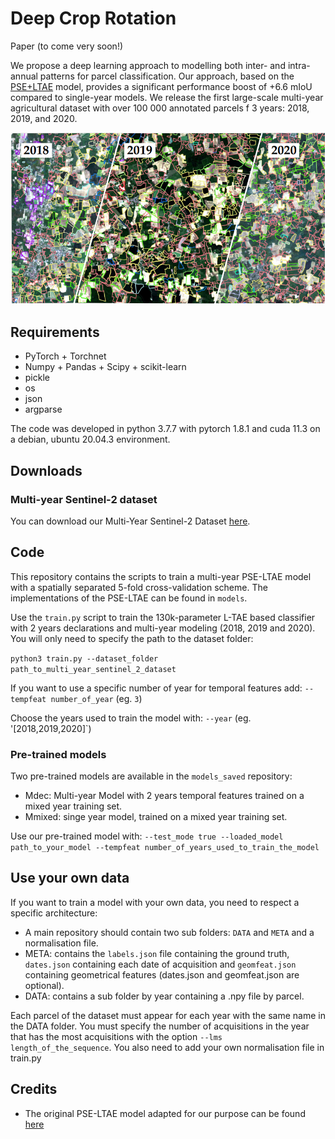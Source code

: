 # Deep Crop Rotation

Paper (to come very soon!)

We propose a deep learning approach to modelling both inter- and intra-annual patterns for parcel classification. Our approach, based on the [PSE+LTAE](https://github.com/VSainteuf/lightweight-temporal-attention-pytorch) model, provides a significant performance boost of +6.6 mIoU compared to single-year models. We release the first large-scale multi-year agricultural dataset with over 100 000 annotated parcels f 3 years: 2018, 2019, and 2020.

<p align="center">
  <img src="./gfx/teaser.png" alt="Sublime's custom image"/>
</p>


## Requirements
 - PyTorch + Torchnet
 - Numpy + Pandas + Scipy + scikit-learn 
 - pickle
 - os
 - json
 - argparse
 
 The code was developed in python 3.7.7 with pytorch 1.8.1 and cuda 11.3 on a debian, ubuntu 20.04.3 environment.
 
## Downloads
 
### Multi-year Sentinel-2 dataset
You can download our Multi-Year Sentinel-2 Dataset [here](https://zenodo.org/record/5535882). 


## Code
This repository contains the scripts to train a multi-year PSE-LTAE model with a spatially separated 5-fold cross-validation scheme. 
The implementations of the PSE-LTAE can be found in `models`. 

Use the `train.py` script to train the 130k-parameter L-TAE based classifier with 2 years declarations and multi-year modeling (2018, 2019 and 2020). 
You will only need to specify the path to the dataset folder:

`python3 train.py --dataset_folder path_to_multi_year_sentinel_2_dataset`

If you want to use a specific number of year for temporal features add: `--tempfeat number_of_year` (eg. `3`)

Choose the years used to train the model with: `--year` (eg. '[2018,2019,2020]`)

### Pre-trained models

Two pre-trained models are available in the `models_saved` repository: 
- Mdec: Multi-year Model with 2 years temporal features trained on a mixed year training set.
- Mmixed: singe year model, trained on a mixed year training set.

Use our pre-trained model with: `--test_mode true --loaded_model path_to_your_model --tempfeat number_of_years_used_to_train_the_model`

## Use your own data

If you want to train a model with your own data, you need to respect a specific architecture:
  - A main repository should contain two sub folders: `DATA` and `META` and a normalisation file.
  - META: contains the `labels.json` file containing the ground truth, `dates.json` containing each date of acquisition and `geomfeat.json` containing geometrical features (dates.json and geomfeat.json are optional).
  - DATA: contains a sub folder by year containing a .npy file by parcel.

Each parcel of the dataset must appear for each year with the same name in the DATA folder.
You must specify the number of acquisitions in the year that has the most acquisitions with the option `--lms length_of_the_sequence`.
You also need to add your own normalisation file in train.py 

## Credits 
 - The original PSE-LTAE model adapted for our purpose can be found [here](https://github.com/VSainteuf/lightweight-temporal-attention-pytorch)
